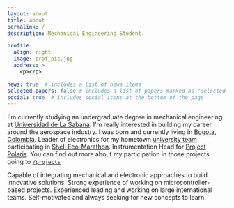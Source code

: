 ```yaml
---
layout: about
title: about
permalink: /
description: Mechanical Engineering Student.

profile:
  align: right
  image: prof_pic.jpg
  address: >
    <p></p>

news: true  # includes a list of news items
selected_papers: false # includes a list of papers marked as "selected={true}"
social: true  # includes social icons at the bottom of the page
---
```


I'm currently studying an undergraduate degree in mechanical engineering at [Universidad de La Sabana](https://www.unisabana.edu.co/). I'm really interested in building my career around the aerospace industry. I was born  and currently living in [Bogota](https://en.wikipedia.org/wiki/Bogot%C3%A1), [Colombia](https://en.wikipedia.org/wiki/Colombia ). Leader of electronics for my hometown [university team](https://www.instagram.com/unisabanaheronsev/) participating in [Shell Eco-Marathon](https://www.makethefuture.shell/en-gb/shell-eco-marathon). Instrumentation Head for [Project Polaris](http://www.arexcr.com/projects/polaris/). You can find out more about my participation in those projects going to [`/projects`](/projects)

Capable of integrating mechanical and electronic approaches to build innovative solutions. Strong experience of working on microcontroller-based projects. Experienced leading and working on large international teams. Self-motivated and always seeking for new concepts to learn.
